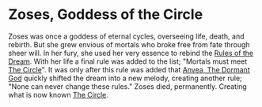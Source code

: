# Zoses, Goddess of the Circle

Zoses was once a goddess of eternal cycles, overseeing life, death, and rebirth. But she grew envious of mortals who broke free from fate through sheer will. In her fury, she used her very essence to rebind the [Rules of the Dream](../../Concepts/Rules%20of%20the%20Dream.md). With her life a final rule was added to the list; "Mortals must meet [The Circle](../../Concepts/The%20Circle.md)". It was only after this rule was added that [Anvea, The Dormant God](../Wondrous%20Gods/Anvea%2C%20The%20Dormant%20God.md) quickly shifted the dream into a new melody, creating another rule; "None can never change these rules."
Zoses died, permanently. Creating what is now known [The Circle](../../Concepts/The%20Circle.md).
